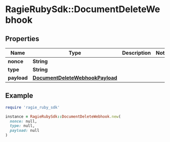 # RagieRubySdk::DocumentDeleteWebhook

## Properties

| Name | Type | Description | Notes |
| ---- | ---- | ----------- | ----- |
| **nonce** | **String** |  |  |
| **type** | **String** |  |  |
| **payload** | [**DocumentDeleteWebhookPayload**](DocumentDeleteWebhookPayload.md) |  |  |

## Example

```ruby
require 'ragie_ruby_sdk'

instance = RagieRubySdk::DocumentDeleteWebhook.new(
  nonce: null,
  type: null,
  payload: null
)
```

